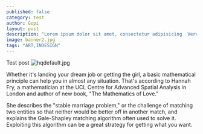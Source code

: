 ```yaml
---
published: false
category: test
author: Gopi
layout: post
description: "Lorem ipsum dolor sit amet, consectetur adipisicing  Vero, a."
image: banner2.jpg
tags: "ART,INDESIGN"
---
```



Test post 
![hqdefault.jpg]({{site.baseurl}}/_posts/hqdefault.jpg)

Whether it's landing your dream job or getting the girl, a basic mathematical principle can help you in almost any situation.
That's according to Hannah Fry, a mathematician at the UCL Centre for Advanced Spatial Analysis in London and author of new book, "The Mathematics of Love."

She describes the "stable marriage problem," or the challenge of matching two entities so that neither would be better off in another match, and explains the Gale-Shapley matching algorithm often used to solve it. Exploiting this algorithm can be a great strategy for getting what you want.
